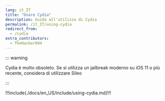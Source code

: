 ```yaml
---
lang: it_IT
title: "Usare Cydia"
description: Guida all'utilizzo di Cydia
permalink: /it_IT/using-cydia
redirect_from:
  - /cydia
extra_contributors:
  - TheHacker894
---
```


::: warning

Cydia è molto obsoleto. Se si utilizza un jailbreak moderno su iOS 11 o più recente, considera di utilizzare <router-link to="/it_IT/installing-sileo">Sileo</router-link>

:::

!!!include(./docs/en_US/include/using-cydia.md)!!!